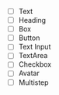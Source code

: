 - [ ] Text
- [ ] Heading
- [ ] Box
- [ ] Button
- [ ] Text Input
- [ ] TextArea
- [ ] Checkbox
- [ ] Avatar
- [ ] Multistep